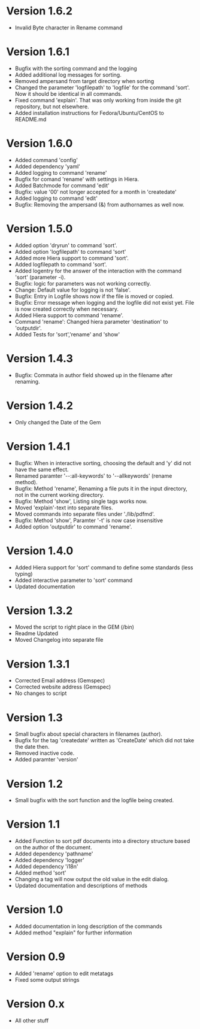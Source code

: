 # Version 1.6.2
- Invalid Byte character in Rename command

# Version 1.6.1
- Bugfix with the sorting command and the logging
- Added additional log messages for sorting.
- Removed ampersand from target directory when sorting
- Changed the parameter 'logfilepath' to 'logfile' for the command 'sort'. Now it should be identical in all commands.
- Fixed command 'explain'. That was only working from inside the git repository, but not elsewhere.
- Added installation instructions for Fedora/Ubuntu/CentOS to README.md

# Version 1.6.0
- Added command 'config'
- Added dependency 'yaml'
- Added logging to command 'rename'
- Bugfix for comand 'rename' with settings in Hiera.
- Added Batchmode for command 'edit'
- Bugfix: value '00' not longer accepted for a month in 'createdate'
- Added logging to command 'edit'
- Bugfix: Removing the ampersand (&) from authornames as well now.

# Version 1.5.0
- Added option 'dryrun' to command 'sort'.
- Added option 'logfilepath' to command 'sort'
- Added more Hiera support to command 'sort'.
- Added logfilepath to command 'sort'.
- Added logentry for the answer of the interaction with the command 'sort' (parameter -i).
- Bugfix: logic for parameters was not working correctly.
- Change: Default value for logging is not 'false'.
- Bugfix: Entry in Logfile shows now if the file is moved or copied.
- Bugfix: Error message when logging and the logfile did not exist yet. File is now created correctly when necessary.
- Added Hiera support to command 'rename'.
- Command 'rename': Changed hiera parameter 'destination' to 'outputdir'.
- Added Tests for 'sort','rename' and 'show'

# Version 1.4.3
- Bugfix: Commata in author field showed up in the filename after renaming.

# Version 1.4.2
- Only changed the Date of the Gem

# Version 1.4.1
- Bugfix: When in interactive sorting, choosing the default and 'y' did not have the same effect.
- Renamed paramter '--:all-keywords' to '--allkeywords' (rename method).
- Bugfix: Method 'rename', Renaming a file puts it in the input directory, not in the current working directory.
- Bugfix: Method 'show', Listing single tags works now.
- Moved 'explain'-text into separate files.
- Moved commands into separate files under './lib/pdfmd'.
- Bugfix: Method 'show', Paramter '-t' is now case insensitive
- Added option 'outputdir' to command 'rename'.

# Version 1.4.0
- Added Hiera support for 'sort' command to define some standards (less typing)
- Added interactive parameter to 'sort' command
- Updated documentation

# Version 1.3.2
- Moved the script to right place in the GEM (/bin)
- Readme Updated
- Moved Changelog into separate file

# Version 1.3.1
- Corrected Email address (Gemspec)
- Corrected website address (Gemspec)
- No changes to script

# Version 1.3
- Small bugfix about special characters in filenames (author).
- Bugfix for the tag 'createdate' written as 'CreateDate' which did not 
  take the date then.
- Removed inactive code.
- Added paramter 'version'

# Version 1.2
- Small bugfix with the sort function and the logfile being created.

# Version 1.1
- Added Function to sort pdf documents into a directory structure based on
  the author of the document.
- Added dependency 'pathname'
- Added dependency 'logger'
- Added dependency 'i18n'
- Added method 'sort'
- Changing a tag will now output the old value in the edit dialog.
- Updated documentation and descriptions of methods

# Version 1.0
- Added documentation in long description of the commands
- Added method "explain" for further information

# Version 0.9
- Added 'rename' option to edit metatags
- Fixed some output strings

# Version 0.x
- All other stuff
